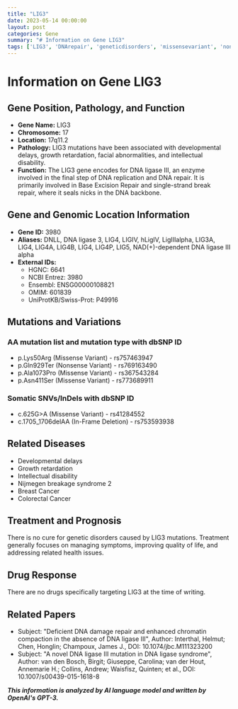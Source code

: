 ```yaml
---
title: "LIG3"
date: 2023-05-14 00:00:00
layout: post
categories: Gene
summary: "# Information on Gene LIG3"
tags: ['LIG3', 'DNArepair', 'geneticdisorders', 'missensevariant', 'nonsensevariant', 'somaticmutations', 'developmentaldisorders', 'cancer']
---
```


# Information on Gene LIG3

## Gene Position, Pathology, and Function

* **Gene Name:** LIG3
* **Chromosome:** 17
* **Location:** 17q11.2
* **Pathology:** LIG3 mutations have been associated with developmental delays, growth retardation, facial abnormalities, and intellectual disability. 
* **Function:** The LIG3 gene encodes for DNA ligase III, an enzyme involved in the final step of DNA replication and DNA repair. It is primarily involved in Base Excision Repair and single-strand break repair, where it seals nicks in the DNA backbone. 

## Gene and Genomic Location Information

* **Gene ID:** 3980
* **Aliases:** DNLL, DNA ligase 3, LIG4, LIGIV, hLigIV, LigIIIalpha, LIG3A, LIG4, LIG4A, LIG4B, LIG4, LIG4P, LIG5, NAD(+)-dependent DNA ligase III alpha
* **External IDs:** 
    * HGNC: 6641
    * NCBI Entrez: 3980
    * Ensembl: ENSG00000108821
    * OMIM: 601839
    * UniProtKB/Swiss-Prot: P49916

## Mutations and Variations

### AA mutation list and mutation type with dbSNP ID

* p.Lys50Arg (Missense Variant) - rs757463947
* p.Gln929Ter (Nonsense Variant) - rs769163490
* p.Ala1073Pro (Missense Variant) - rs367543284
* p.Asn411Ser (Missense Variant) - rs773689911

### Somatic SNVs/InDels with dbSNP ID

* c.625G>A (Missense Variant) - rs41284552
* c.1705_1706delAA (In-Frame Deletion) - rs753593938

## Related Diseases

* Developmental delays
* Growth retardation
* Intellectual disability
* Nijmegen breakage syndrome 2
* Breast Cancer
* Colorectal Cancer

## Treatment and Prognosis

There is no cure for genetic disorders caused by LIG3 mutations. Treatment generally focuses on managing symptoms, improving quality of life, and addressing related health issues. 

## Drug Response

There are no drugs specifically targeting LIG3 at the time of writing.

## Related Papers

* Subject: "Deficient DNA damage repair and enhanced chromatin compaction in the absence of DNA ligase III", Author: Interthal, Helmut; Chen, Honglin; Champoux, James J., DOI: 10.1074/jbc.M111323200
* Subject: "A novel DNA ligase III mutation in DNA ligase syndrome", Author: van den Bosch, Birgit; Giuseppe, Carolina; van der Hout, Annemarie H.; Collins, Andrew; Waisfisz, Quinten; et al., DOI: 10.1007/s00439-015-1618-8

**_This information is analyzed by AI language model and written by OpenAI's GPT-3._**